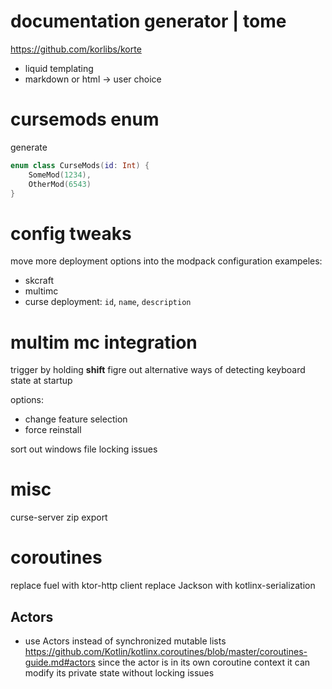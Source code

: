# documentation generator | tome

https://github.com/korlibs/korte

- liquid templating
- markdown or html -> user choice

# cursemods enum

generate 
```kotlin
enum class CurseMods(id: Int) {
    SomeMod(1234),
    OtherMod(6543)
}
```
# config tweaks

move more deployment options into the modpack configuration
exampeles:
 - skcraft
 - multimc
 - curse
   deployment: `id`, `name`, `description`

# multim mc integration

trigger by holding **shift**
figre out alternative ways of detecting keyboard state at startup

options:
  - change feature selection
  - force reinstall
  
  
sort out windows file locking issues


# misc

curse-server zip export

# coroutines

replace fuel with ktor-http client
replace Jackson with kotlinx-serialization

## Actors
- use Actors instead of synchronized mutable lists
https://github.com/Kotlin/kotlinx.coroutines/blob/master/coroutines-guide.md#actors
since the actor is in its own coroutine context it can modify its private state without locking issues
